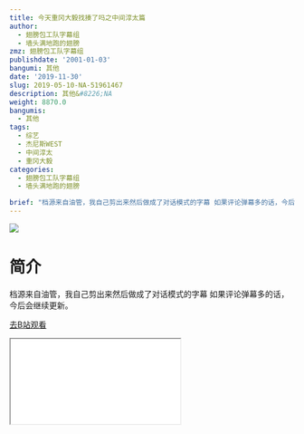 ```yaml
---
title: 今天重冈大毅找揍了吗之中间淳太篇
author:
  - 翅膀包工队字幕组
  - 墙头满地跑的翅膀
zmz: 翅膀包工队字幕组
publishdate: '2001-01-03'
bangumi: 其他
date: '2019-11-30'
slug: 2019-05-10-NA-51961467
description: 其他&#8226;NA
weight: 8870.0
bangumis:
  - 其他
tags:
  - 综艺
  - 杰尼斯WEST
  - 中间淳太
  - 重冈大毅
categories:
  - 翅膀包工队字幕组
  - 墙头满地跑的翅膀

brief: "档源来自油管，我自己剪出来然后做成了对话模式的字幕 如果评论弹幕多的话，今后会继续更新。"
---
```

![](https://raw.githubusercontent.com/tcgriffith/owaraisite/master/static/tmpimg/4b80bc6c33ebc75e819c201b1f9c82428cb7c70d.jpg.480.jpg)
# 简介  
档源来自油管，我自己剪出来然后做成了对话模式的字幕
如果评论弹幕多的话，今后会继续更新。  

[去B站观看](https://www.bilibili.com/video/av51961467/)
<div class ="resp-container"><iframe class="testiframe" src="//player.bilibili.com/player.html?aid=51961467"", scrolling="no", allowfullscreen="true" > </iframe></div> 
